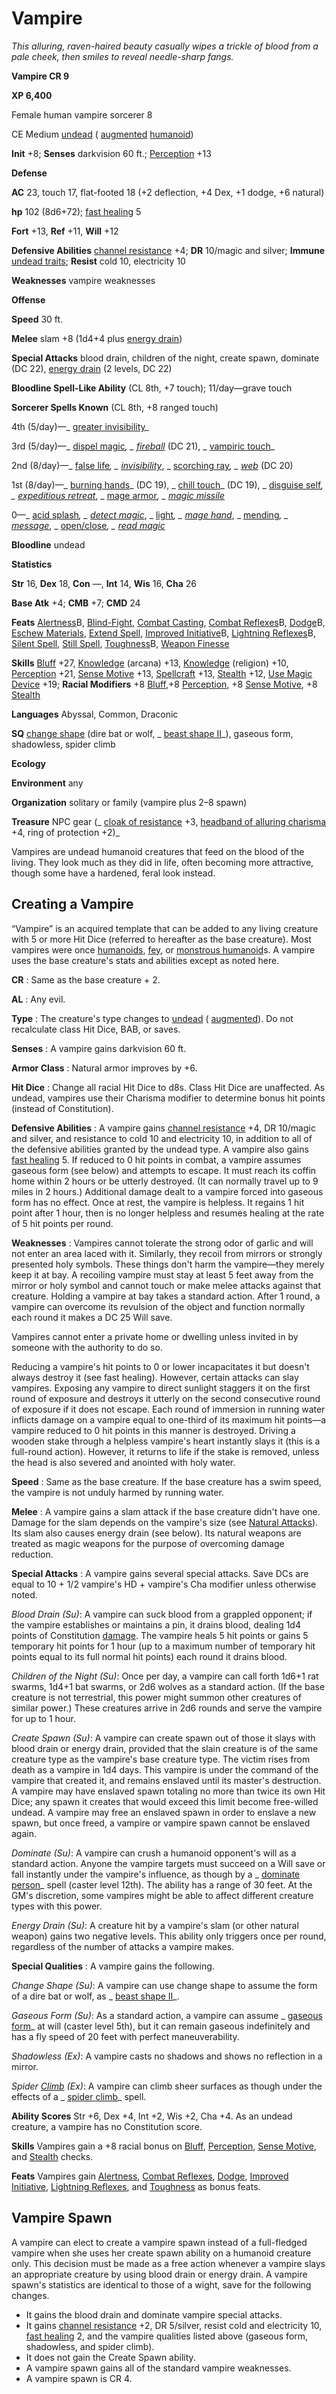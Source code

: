 # Vampire

_This alluring, raven-haired beauty casually wipes a trickle of blood from a pale cheek, then smiles to reveal needle-sharp fangs._

**Vampire CR 9**

**XP 6,400**

Female human vampire sorcerer 8

CE Medium [undead](creatureTypes#_undead) ( [augmented](creatureTypes#_augmented-subtype) [humanoid](creatureTypes#_humanoid))

**Init** +8; **Senses** darkvision 60 ft.; [Perception](../skills/perception#_perception) +13

**Defense**

**AC** 23, touch 17, flat-footed 18 (+2 deflection, +4 Dex, +1 dodge, +6 natural)

**hp** 102 (8d6+72); [fast healing](universalMonsterRules#_fast-healing) 5

**Fort** +13, **Ref** +11, **Will** +12

**Defensive Abilities** [channel resistance](universalMonsterRules#_channel-resistance) +4; **DR** 10/magic and silver; **Immune** [undead traits](universalMonsterRules#_undead-traits); **Resist** cold 10, electricity 10

**Weaknesses** vampire weaknesses

**Offense**

**Speed** 30 ft.

**Melee** slam +8 (1d4+4 plus [energy drain](universalMonsterRules#_energy-drain))

**Special Attacks** blood drain, children of the night, create spawn, dominate (DC 22), [energy drain](universalMonsterRules#_energy-drain) (2 levels, DC 22)

**Bloodline Spell-Like Ability** (CL 8th, +7 touch); 11/day—grave touch

**Sorcerer Spells Known** (CL 8th, +8 ranged touch)

4th (5/day)—_ [greater invisibility](../spells/invisibility#_invisibility-greater)_

3rd (5/day)—_ [dispel magic](../spells/dispelMagic#_dispel-magic)_, _ [fireball](../spells/fireball#_fireball)_ (DC 21), _ [vampiric touch](../spells/vampiricTouch#_vampiric-touch)_

2nd (8/day)—_ [false life](../spells/falseLife#_false-life)_, _ [invisibility](../spells/invisibility#_invisibility)_, _ [scorching ray](../spells/scorchingRay#_scorching-ray)_, _ [web](../spells/web#_web)_ (DC 20)

1st (8/day)—_ [burning hands](../spells/burningHands#_burning-hands)_ (DC 19), _ [chill touch](../spells/chillTouch#_chill-touch)_ (DC 19), _ [disguise self](../spells/disguiseSelf#_disguise-self)_, _ [expeditious retreat](../spells/expeditiousRetreat#_expeditious-retreat)_, _ [mage armor](../spells/mageArmor#_mage-armor)_, _ [magic missile](../spells/magicMissile#_magic-missile)_

0—_ [acid splash](../spells/acidSplash#_acid-splash)_, _ [detect magic](../spells/detectMagic#_detect-magic)_, _ [light](../spells/light#_light)_, _ [mage hand](../spells/mageHand#_mage-hand)_, _ [mending](../spells/mending#_mending)_, _ [message](../spells/message#_message)_, _ [open/close](../spells/openClose#_open-close)_, _ [read magic](../spells/readMagic#_read-magic)_

**Bloodline** undead

**Statistics**

**Str** 16, **Dex** 18, **Con** —, **Int** 14, **Wis** 16, **Cha** 26

**Base Atk** +4; **CMB** +7; **CMD** 24

**Feats** [Alertness](../feats#_alertness)B, [Blind-Fight](../feats#_blind-fight), [Combat Casting](../feats#_combat-casting), [Combat Reflexes](../feats#_combat-reflexes)B, [Dodge](../feats#_dodge)B, [Eschew Materials](../feats#_eschew-materials), [Extend Spell](../feats#_extend-spell), [Improved Initiative](../feats#_improved-initiative)B, [Lightning Reflexes](../feats#_lightning-reflexes)B, [Silent Spell](../feats#_silent-spell), [Still Spell](../feats#_still-spell), [Toughness](../feats#_toughness)B, [Weapon Finesse](../feats#_weapon-finesse)

**Skills** [Bluff](../skills/bluff#_bluff) +27, [Knowledge](../skills/knowledge#_knowledge) (arcana) +13, [Knowledge](../skills/knowledge#_knowledge) (religion) +10, [Perception](../skills/perception#_perception) +21, [Sense Motive](../skills/senseMotive#_sense-motive) +13, [Spellcraft](../skills/spellcraft#_spellcraft) +13, [Stealth](../skills/stealth#_stealth) +12, [Use Magic Device](../skills/useMagicDevice#_use-magic-device) +19; **Racial Modifiers** +8 [Bluff](../skills/bluff#_bluff),+8 [Perception](../skills/perception#_perception), +8 [Sense Motive](../skills/senseMotive#_sense-motive), +8 [Stealth](../skills/stealth#_stealth)

**Languages** Abyssal, Common, Draconic

**SQ** [change shape](universalMonsterRules#_change-shape) (dire bat or wolf, _ [beast shape II](../spells/beastShape#_beast-shape-ii)_), gaseous form, shadowless, spider climb

**Ecology**

**Environment** any

**Organization** solitary or family (vampire plus 2–8 spawn)

**Treasure** NPC gear (_ [cloak of resistance](../magicItems/wondrousItems#_cloak-of-resistance) +3, [headband of alluring charisma](../magicItems/wondrousItems#_headband-of-alluring-charisma) +4, ring of protection +2)_

Vampires are undead humanoid creatures that feed on the blood of the living. They look much as they did in life, often becoming more attractive, though some have a hardened, feral look instead.

## Creating a Vampire

“Vampire” is an acquired template that can be added to any living creature with 5 or more Hit Dice (referred to hereafter as the base creature). Most vampires were once [humanoids](creatureTypes#_humanoid), [fey](creatureTypes#_fey), or [monstrous humanoid](creatureTypes#_monstrous-humanoid)s. A vampire uses the base creature's stats and abilities except as noted here.

**CR** : Same as the base creature + 2.

**AL** : Any evil.

**Type** : The creature's type changes to [undead](creatureTypes#_undead) ( [augmented](creatureTypes#_augmented-subtype)). Do not recalculate class Hit Dice, BAB, or saves.

**Senses** : A vampire gains darkvision 60 ft.

**Armor Class** : Natural armor improves by +6.

**Hit Dice** : Change all racial Hit Dice to d8s. Class Hit Dice are unaffected. As undead, vampires use their Charisma modifier to determine bonus hit points (instead of Constitution).

**Defensive Abilities** : A vampire gains [channel resistance](universalMonsterRules#_channel-resistance) +4, DR 10/magic and silver, and resistance to cold 10 and electricity 10, in addition to all of the defensive abilities granted by the undead type. A vampire also gains [fast healing](universalMonsterRules#_fast-healing) 5. If reduced to 0 hit points in combat, a vampire assumes gaseous form (see below) and attempts to escape. It must reach its coffin home within 2 hours or be utterly destroyed. (It can normally travel up to 9 miles in 2 hours.) Additional damage dealt to a vampire forced into gaseous form has no effect. Once at rest, the vampire is helpless. It regains 1 hit point after 1 hour, then is no longer helpless and resumes healing at the rate of 5 hit points per round.

**Weaknesses** : Vampires cannot tolerate the strong odor of garlic and will not enter an area laced with it. Similarly, they recoil from mirrors or strongly presented holy symbols. These things don't harm the vampire—they merely keep it at bay. A recoiling vampire must stay at least 5 feet away from the mirror or holy symbol and cannot touch or make melee attacks against that creature. Holding a vampire at bay takes a standard action. After 1 round, a vampire can overcome its revulsion of the object and function normally each round it makes a DC 25 Will save.

Vampires cannot enter a private home or dwelling unless invited in by someone with the authority to do so.

Reducing a vampire's hit points to 0 or lower incapacitates it but doesn't always destroy it (see fast healing). However, certain attacks can slay vampires. Exposing any vampire to direct sunlight staggers it on the first round of exposure and destroys it utterly on the second consecutive round of exposure if it does not escape. Each round of immersion in running water inflicts damage on a vampire equal to one-third of its maximum hit points—a vampire reduced to 0 hit points in this manner is destroyed. Driving a wooden stake through a helpless vampire's heart instantly slays it (this is a full-round action). However, it returns to life if the stake is removed, unless the head is also severed and anointed with holy water.

**Speed** : Same as the base creature. If the base creature has a swim speed, the vampire is not unduly harmed by running water.

**Melee** : A vampire gains a slam attack if the base creature didn't have one. Damage for the slam depends on the vampire's size (see [Natural Attacks](universalMonsterRules#_natural-attacks)). Its slam also causes energy drain (see below). Its natural weapons are treated as magic weapons for the purpose of overcoming damage reduction.

**Special Attacks** : A vampire gains several special attacks. Save DCs are equal to 10 + 1/2 vampire's HD + vampire's Cha modifier unless otherwise noted.

_Blood Drain (Su)_: A vampire can suck blood from a grappled opponent; if the vampire establishes or maintains a pin, it drains blood, dealing 1d4 points of Constitution [damage](universalMonsterRules#_ability-damage-and-drain). The vampire heals 5 hit points or gains 5 temporary hit points for 1 hour (up to a maximum number of temporary hit points equal to its full normal hit points) each round it drains blood.

  
  

_Children of the Night (Su)_: Once per day, a vampire can call forth 1d6+1 rat swarms, 1d4+1 bat swarms, or 2d6 wolves as a standard action. (If the base creature is not terrestrial, this power might summon other creatures of similar power.) These creatures arrive in 2d6 rounds and serve the vampire for up to 1 hour.

  
  

_Create Spawn (Su)_: A vampire can create spawn out of those it slays with blood drain or energy drain, provided that the slain creature is of the same creature type as the vampire's base creature type. The victim rises from death as a vampire in 1d4 days. This vampire is under the command of the vampire that created it, and remains enslaved until its master's destruction. A vampire may have enslaved spawn totaling no more than twice its own Hit Dice; any spawn it creates that would exceed this limit become free-willed undead. A vampire may free an enslaved spawn in order to enslave a new spawn, but once freed, a vampire or vampire spawn cannot be enslaved again.

  
  

_Dominate (Su)_: A vampire can crush a humanoid opponent's will as a standard action. Anyone the vampire targets must succeed on a Will save or fall instantly under the vampire's influence, as though by a _ [dominate person](../spells/dominatePerson#_dominate-person)_ spell (caster level 12th). The ability has a range of 30 feet. At the GM's discretion, some vampires might be able to affect different creature types with this power.

  
  

_Energy Drain (Su)_: A creature hit by a vampire's slam (or other natural weapon) gains two negative levels. This ability only triggers once per round, regardless of the number of attacks a vampire makes.

**Special Qualities** : A vampire gains the following.

_Change Shape (Su)_: A vampire can use change shape to assume the form of a dire bat or wolf, as _ [beast shape II](../spells/beastShape#_beast-shape-ii)_.

  
  

_Gaseous Form (Su)_: As a standard action, a vampire can assume _ [gaseous form](../spells/gaseousForm#_gaseous-form)_ at will (caster level 5th), but it can remain gaseous indefinitely and has a fly speed of 20 feet with perfect maneuverability.

  
  

_Shadowless (Ex)_: A vampire casts no shadows and shows no reflection in a mirror.

  
  

_Spider [Climb](../skills/climb#_climb) (Ex)_: A vampire can climb sheer surfaces as though under the effects of a _ [spider climb](../spells/spiderClimb#_spider-climb)_ spell.

**Ability Scores** Str +6, Dex +4, Int +2, Wis +2, Cha +4. As an undead creature, a vampire has no Constitution score.

**Skills** Vampires gain a +8 racial bonus on [Bluff](../skills/bluff#_bluff), [Perception](../skills/perception#_perception), [Sense Motive](../skills/senseMotive#_sense-motive), and [Stealth](../skills/stealth#_stealth) checks.

**Feats** Vampires gain [Alertness](../feats#_alertness), [Combat Reflexes](../feats#_combat-reflexes), [Dodge](../feats#_dodge), [Improved Initiative](../feats#_improved-initiative), [Lightning Reflexes](../feats#_lightning-reflexes), and [Toughness](../feats#_toughness) as bonus feats.

## Vampire Spawn

A vampire can elect to create a vampire spawn instead of a full-fledged vampire when she uses her create spawn ability on a humanoid creature only. This decision must be made as a free action whenever a vampire slays an appropriate creature by using blood drain or energy drain. A vampire spawn's statistics are identical to those of a wight, save for the following changes.

- It gains the blood drain and dominate vampire special attacks.
- It gains [channel resistance](universalMonsterRules#_channel-resistance) +2, DR 5/silver, resist cold and electricity 10, [fast healing](universalMonsterRules#_fast-healing) 2, and the vampire qualities listed above (gaseous form, shadowless, and spider climb).
- It does not gain the Create Spawn ability.
- A vampire spawn gains all of the standard vampire weaknesses.
- A vampire spawn is CR 4.

